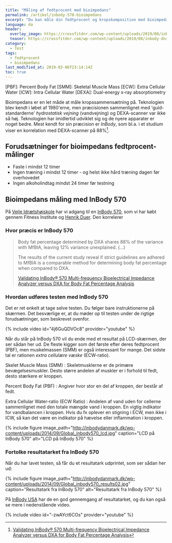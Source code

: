 ```yaml
---
title: "Måling af fedtprocent med bioimpedans"
permalink: /artikel/inbody-570-bioimpedans
excerpt: "Du kan måle din fedtprocent og kropskomposition med bioimpedans - og de nyere maskiner er relativt reliabile og valide"
language: da
header:
  overlay_image: https://crossfitdnr.com/wp-content/uploads/2019/08/inbody-dnr-570.jpg
  teaser: https://crossfitdnr.com/wp-content/uploads/2019/08/inbody-dnr-570.jpg
category:
  - Test
tags:
  - fedtprocent
  - bioimpedans
last_modified_at: 2019-03-06T23:14:14Z
toc: true
---
```


[PBF]: Percent Body Fat
[SMM]: Skeletal Muscle Mass
[ECW]: Extra Cellular Water
[ICW]: Intra Cellular Water
[DEXA]: Dual-energy x-ray absorptiometry

Bioimpedans er en let måde at måle kropssammensætning på. Teknologien blev kendt i løbet af 1980'erne, men præcisionen sammenlignet med 'guld-standarderne' _hydrostatisk vejning_ (vandvejning) og DEXA-scanner var ikke så høj. Teknologien har imidlertid udviklet sig og de nyere apparater er noget bedre. Mest kendt for sin præcision er _InBody_, som bl.a. i et studium viser en korrelation med DEXA-scanner på 88%[^note].

[^note]: [Validating InBody® 570 Multi-frequency Bioelectrical Impedance Analyzer versus DXA for Body Fat Percentage Analysis](https://www.researchgate.net/profile/Ryan_Miller37/publication/318348260_Validating_InBody_R_570_Multi-frequency_Bioelectrical_Impedance_Analyzer_versus_DXA_for_Body_Fat_Percentage_Analysis/links/5964e3da458515183cfaaced/Validating-InBody-R-570-Multi-frequency-Bioelectrical-Impedance-Analyzer-versus-DXA-for-Body-Fat-Percentage-Analysis.pdf?origin=publication_detail)

## Forudsætninger for bioimpedans fedtprocent-målinger

- Faste i mindst 12 timer 
- Ingen træning i mindst 12 timer - og helst ikke hård træning dagen før overhovedet
- Ingen alkoholindtag mindst 24 timer før testning

## Bioimpedans måling med InBody 570

På [Vejle Idrætshøjskole](http://www.vih.dk/) har vi adgang til en [InBody 570](http://inbodydanmark.dk/produkter/inbody570/), som vi har købt gennem Fitness Institute og [Henrik Duer](https://www.partner-ads.com/dk/klikbanner.php?partnerid=28187&bannerid=53070). Den korrelerer 

### Hvor præcis er InBody 570

> Body fat percentage determined by DXA shares 88% of the variance with MfBIA, leaving 12% variance unexplained. (...)
>
> The results of the current study reveal if strict guidelines are adhered to MfBIA is a comparable method for determining body fat percentage when compared to DXA. 
>
> [Validating InBody® 570 Multi-frequency Bioelectrical Impedance Analyzer versus DXA for Body Fat Percentage Analysis](https://www.researchgate.net/profile/Ryan_Miller37/publication/318348260_Validating_InBody_R_570_Multi-frequency_Bioelectrical_Impedance_Analyzer_versus_DXA_for_Body_Fat_Percentage_Analysis/links/5964e3da458515183cfaaced/Validating-InBody-R-570-Multi-frequency-Bioelectrical-Impedance-Analyzer-versus-DXA-for-Body-Fat-Percentage-Analysis.pdf?origin=publication_detail)

### Hvordan udføres testen med InBody 570

Det er ret enkelt at tage selve testen. Du følger bare instruktionerne på skærmen. Det besværlige er, at du møder op til testen under de rigtige forudsætninger, som beskrevet ovenfor.

{% include video id="4j6GuQDVOc8" provider="youtube"  %}

Når du står på InBody 570 vil du ende med et resultat på LCD-skærmen, der ser sådan her ud. De fleste kigger som det første efter deres fedtprocent (PBF), men muskelmassen (SMM) er også interessant for mange. Det sidste tal er rationen _extra cellulære væske_ (ECW-ratio).

Skelet Muscle Mass (SMM)
: Skeletmusklerne er de primære bevægelsesmuskler. Desto større andelen af muskler er i forhold til fedt, desto stærkere er kroppen.

Percent Body Fat (PBF)
: Angiver hvor stor en del af kroppen, der består af fedt.

Extra Cellular Water-ratio (ECW Ratio)
: Andelen af vand uden for cellerne sammenlignet med den totale mængde vand i kroppen. En vigtig indikator for vandbalancen i kroppen. Hvis du fx oplever en stigning i ECW, men ikke i ICW, så kan det være en indikator på hævelse eller inflammation i kroppen.

{% include figure image_path="http://inbodydanmark.dk/wp-content/uploads/2014/09/Global_inbody570_lcd.jpg" caption="LCD på InBody 570" alt="LCD på InBody 570" %}

### Fortolke resultatarket fra InBody 570

Når du har lavet testen, så får du et resultatark udprintet, som ser sådan her ud:

{% include figure image_path="http://inbodydanmark.dk/wp-content/uploads/2014/09/Global_inbody570_results02.jpg" caption="Resultatark fra InBody 570" alt="Resultatark fra InBody 570" %}

På [InBody USA](https://inbodyusa.com/general/result-sheet-interpretation/) har de en god gennemgang af resultatarket, og du kan også se mere i nedenstående video.

{% include video id="-zwAYct6COs" provider="youtube"  %}